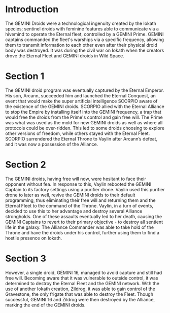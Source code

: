 # Introduction

The GEMINI Droids were a technological ingenuity created by the Iokath species; sentinel droids with feminine features able to communicate via a hivemind to operate the Eternal fleet, controlled by a GEMINI Prime.
GEMINI captains commanded the fleet's warships via a specific frequency, allowing them to transmit information to each other even after their physical droid body was destroyed.
It was during the civil war on Iokath when the creators drove the Eternal Fleet and GEMINI droids in Wild Space.

# Section 1

The GEMINI droid program was eventually captured by the Eternal Emperor.
His son, Arcann, succeeded him and launched the Eternal Conquest, an event that would make the super artificial intelligence SCORPIO aware of the existence of the GEMINI droids.
SCORPIO allied with the Eternal Alliance to stop the Empire by installing itself into the GEMINI frequency, a trap that would free the droids from the Prime's control and gain free will.
The Prime was what was used as the mold for new GEMINI droids as well as where all protocols could be over-ridden.
This led to some droids choosing to explore other versions of freedom, while others stayed with the Eternal Fleet.
SCORPIO surrendered the Eternal Throne to Vaylin after Arcann’s defeat, and it was now a possession of the Alliance.

# Section 2

The GEMINI droids, having free will now, were hesitant to face their opponent without fea.
In response to this, Vaylin rebooted the GEMINI Captain to its factory settings using a purifier drone.
Vaylin used this purifier drone to later as well, revive the GEMINI droids to their default programming, thus eliminating their free will and returning them and the Eternal Fleet to the command of the Throne.
Vaylin, in a turn of events, decided to use this to her advantage and destroy several Alliance strongholds.
One of these assaults eventually led to her death, causing the GEMINI Captains to revert to their primary objective - to destroy all sentient life in the galaxy.
The Alliance Commander was able to take hold of the Throne and have the droids under his control, further using them to find a hostile presence on Iokath.

# Section 3

However, a single droid, GEMINI 16, managed to avoid capture and still had free will.
Becoming aware that it was vulnerable to outside control, it was determined to destroy the Eternal Fleet and the GEMINI network.
With the use of another Iokath creation, Zildrog, it was able to gain control of the Gravestone, the only frigate that was able to destroy the Fleet.
Though successful, GEMINI 16 and Zildrog were then destroyed by the Alliance, marking the end of the GEMINI droids.
